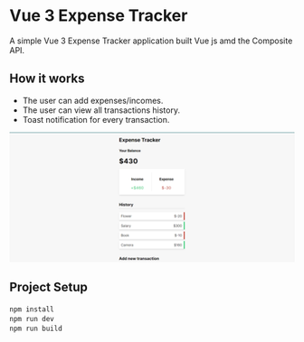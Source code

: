 Vue 3 Expense Tracker
=====================

A simple Vue 3 Expense Tracker application built Vue js amd the Composite API.

## How it works

- The user can add expenses/incomes.
- The user can view all transactions history.
- Toast notification for every transaction.

![Screenshot](./demo_image/Screenshot%202024-02-19%20215318.png)

## Project Setup

```bash
npm install
npm run dev
npm run build
```
